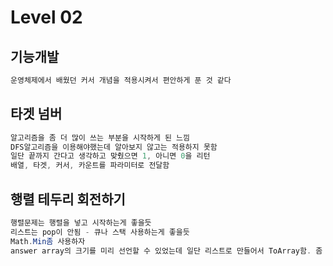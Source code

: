 # Level 02

## 기능개발

```cs
운영체제에서 배웠던 커서 개념을 적용시켜서 편안하게 푼 것 같다
```

## 타겟 넘버

```cs
알고리즘을 좀 더 많이 쓰는 부분을 시작하게 된 느낌
DFS알고리즘을 이용해야했는데 알아보지 않고는 적용하지 못함
일단 끝까지 간다고 생각하고 맞췄으면 1, 아니면 0을 리턴
배열, 타겟, 커서, 카운트를 파라미터로 전달함
```

## 행렬 테두리 회전하기

```cs
행렬문제는 행렬을 넣고 시작하는게 좋을듯
리스트는 pop이 안됨 - 큐나 스택 사용하는게 좋을듯
Math.Min좀 사용하자
answer array의 크기를 미리 선언할 수 있었는데 일단 리스트로 만들어서 ToArray함. 좀 안좋은거 같음
```
